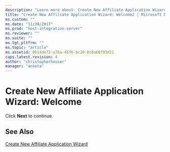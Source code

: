 ```yaml
---
description: "Learn more about: Create New Affiliate Application Wizard: Welcome"
title: "Create New Affiliate Application Wizard: Welcome2 | Microsoft Docs"
ms.custom: ""
ms.date: "11/30/2017"
ms.prod: "host-integration-server"
ms.reviewer: ""
ms.suite: ""
ms.tgt_pltfrm: ""
ms.topic: "article"
ms.assetid: 0b14de72-a76a-45f6-bc20-8c8a66f93d21
caps.latest.revision: 4
author: "christopherhouser"
manager: "anneta"
---
```

# Create New Affiliate Application Wizard: Welcome
Click **Next** to continue.  
  
## See Also  
 [Create New Affiliate Application Wizard](../core/create-new-affiliate-application-wizard2.md)
